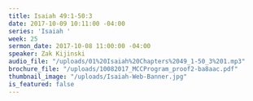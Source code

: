 ```yaml
---
title: Isaiah 49:1-50:3
date: 2017-10-09 10:11:00 -04:00
series: 'Isaiah '
week: 25
sermon_date: 2017-10-08 11:00:00 -04:00
speaker: Zak Kijinski
audio_file: "/uploads/01%20Isaiah%20Chapters%2049_1-50_3%201.mp3"
brochure_file: "/uploads/10082017_MCCProgram_proof2-ba8aac.pdf"
thumbnail_image: "/uploads/Isaiah-Web-Banner.jpg"
is_featured: false
---
```


